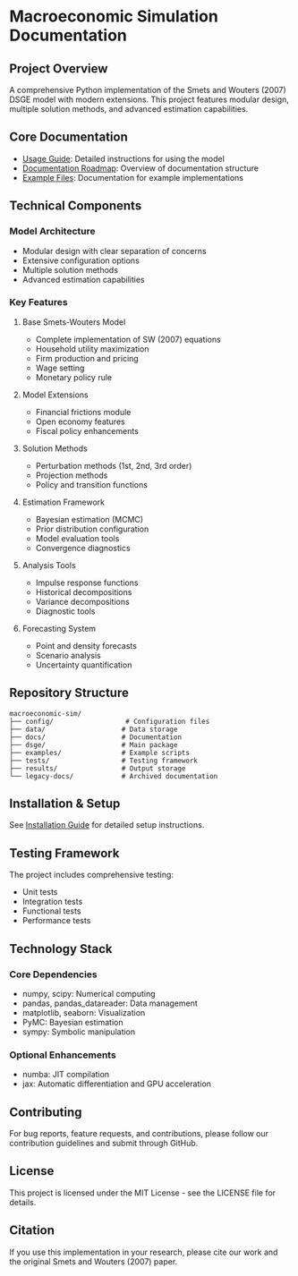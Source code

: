 # Macroeconomic Simulation Documentation

## Project Overview

A comprehensive Python implementation of the Smets and Wouters (2007) DSGE model with modern extensions. This project features modular design, multiple solution methods, and advanced estimation capabilities.

## Core Documentation

- [Usage Guide](docs/USAGE_GUIDE.md): Detailed instructions for using the model
- [Documentation Roadmap](docs/DOCUMENTATION_ROADMAP.md): Overview of documentation structure
- [Example Files](docs/EXAMPLE_FILES.md): Documentation for example implementations

## Technical Components

### Model Architecture
- Modular design with clear separation of concerns
- Extensive configuration options
- Multiple solution methods
- Advanced estimation capabilities

### Key Features
1. Base Smets-Wouters Model
   - Complete implementation of SW (2007) equations
   - Household utility maximization
   - Firm production and pricing
   - Wage setting
   - Monetary policy rule

2. Model Extensions
   - Financial frictions module
   - Open economy features
   - Fiscal policy enhancements

3. Solution Methods
   - Perturbation methods (1st, 2nd, 3rd order)
   - Projection methods
   - Policy and transition functions

4. Estimation Framework
   - Bayesian estimation (MCMC)
   - Prior distribution configuration
   - Model evaluation tools
   - Convergence diagnostics

5. Analysis Tools
   - Impulse response functions
   - Historical decompositions
   - Variance decompositions
   - Diagnostic tools

6. Forecasting System
   - Point and density forecasts
   - Scenario analysis
   - Uncertainty quantification

## Repository Structure

```
macroeconomic-sim/
├── config/                  # Configuration files
├── data/                   # Data storage
├── docs/                   # Documentation
├── dsge/                   # Main package
├── examples/               # Example scripts
├── tests/                  # Testing framework
├── results/                # Output storage
└── legacy-docs/            # Archived documentation
```

## Installation & Setup

See [Installation Guide](docs/USAGE_GUIDE.md#installation) for detailed setup instructions.

## Testing Framework

The project includes comprehensive testing:
- Unit tests
- Integration tests
- Functional tests
- Performance tests

## Technology Stack

### Core Dependencies
- numpy, scipy: Numerical computing
- pandas, pandas_datareader: Data management
- matplotlib, seaborn: Visualization
- PyMC: Bayesian estimation
- sympy: Symbolic manipulation

### Optional Enhancements
- numba: JIT compilation
- jax: Automatic differentiation and GPU acceleration

## Contributing

For bug reports, feature requests, and contributions, please follow our contribution guidelines and submit through GitHub.

## License

This project is licensed under the MIT License - see the LICENSE file for details.

## Citation

If you use this implementation in your research, please cite our work and the original Smets and Wouters (2007) paper.
